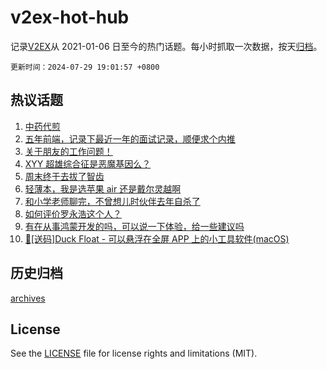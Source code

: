 # v2ex-hot-hub

 记录[V2EX](https://www.v2ex.com/)从 2021-01-06 日至今的热门话题。每小时抓取一次数据，按天[归档](archives)。

`更新时间：2024-07-29 19:01:57 +0800`

## 热议话题

1. [中药代煎](https://www.v2ex.com/t/1060787)
1. [五年前端，记录下最近一年的面试记录，顺便求个内推](https://www.v2ex.com/t/1060838)
1. [关于朋友的工作问题！](https://www.v2ex.com/t/1060755)
1. [XYY 超雄综合征是恶魔基因么？](https://www.v2ex.com/t/1060803)
1. [周末终于去拔了智齿](https://www.v2ex.com/t/1060828)
1. [轻薄本，我是选苹果 air 还是戴尔灵越啊](https://www.v2ex.com/t/1060709)
1. [和小学老师聊完，不曾想儿时伙伴去年自杀了](https://www.v2ex.com/t/1060776)
1. [如何评价罗永浩这个人？](https://www.v2ex.com/t/1060876)
1. [有在从事鸿蒙开发的吗，可以说一下体验，给一些建议吗](https://www.v2ex.com/t/1060919)
1. [🎁[送码]Duck Float - 可以悬浮在全屏 APP 上的小工具软件(macOS)](https://www.v2ex.com/t/1060783)

## 历史归档

[archives](archives)

## License

See the [LICENSE](LICENSE) file for license rights and limitations (MIT).
